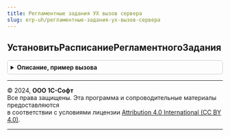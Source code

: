 ```yaml
---
title: Регламентные задания УХ вызов сервера
slug: erp-uh/регламентные-задания-ух-вызов-сервера
---
```



## УстановитьРасписаниеРегламентногоЗадания
<details style="margin: 1em 0; padding: 0.5em; border: 1px solid #ccc; border-radius: 6px;">

<summary style="font-weight: bold; cursor: pointer;">Описание, пример вызова</summary>

```bsl

Процедура УстановитьРасписаниеРегламентногоЗадания(Знач Идентификатор, Знач ИдентификаторРасписание) Экспорт
```

Пример вызова
```bsl
РегламентныеЗаданияУХВызовСервера.УстановитьРасписаниеРегламентногоЗадания(Идентификатор, ИдентификаторРасписание) 
```
</details>

---

© 2024, **ООО 1С-Софт**  
Все права защищены. Эта программа и сопроводительные материалы предоставляются  
в соответствии с условиями лицензии [Attribution 4.0 International (CC BY 4.0)](https://creativecommons.org/licenses/by/4.0/legalcode).

---
